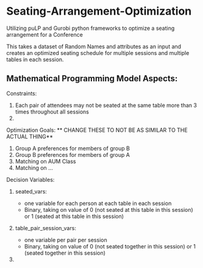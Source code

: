 # Seating-Arrangement-Optimization

Utilizing puLP and Gurobi python frameworks to optimize a seating arrangement for a Conference

This takes a dataset of Random Names and attributes as an input and creates an optimized seating schedule for multiple sessions and multiple tables in each session. 



## Mathematical Programming Model Aspects: 
Constraints: 
1. Each pair of attendees may not be seated at the same table more than 3 times throughout all sessions
2. 

Optimization Goals: ** CHANGE THESE TO NOT BE AS SIMILAR TO THE ACTUAL THING**
1. Group A preferences for members of group B
2. Group B preferences for members of group A 
3. Matching on AUM Class 
4. Matching on ...


Decision Variables: 
1. seated_vars:
    - one variable for each person at each table in each session
    - Binary, taking on value of 0 (not seated at this table in this session) or 1 (seated at this table in this session)

2. table_pair_session_vars: 
    - one variable per pair per session
    - Binary, taking on value of 0 (not seated together in this session) or 1 (seated together in this session)

3. 

